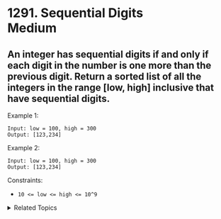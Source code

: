 # 1291. Sequential Digits<br> Medium

## An integer has sequential digits if and only if each digit in the number is one more than the previous digit. Return a sorted list of all the integers in the range [low, high] inclusive that have sequential digits.

Example 1:

```
Input: low = 100, high = 300
Output: [123,234]
```

Example 2:

```
Input: low = 100, high = 300
Output: [123,234]
```

Constraints:

- `10 <= low <= high <= 10^9`

<details>

<summary> Related Topics </summary>

-   `Backtrack`

</details>
